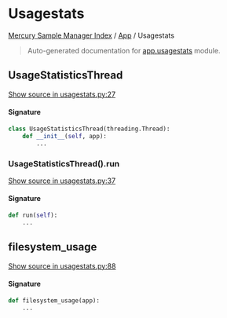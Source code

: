 # Usagestats

[Mercury Sample Manager Index](../README.md#mercury-sample-manager-index) /
[App](./index.md#app) /
Usagestats

> Auto-generated documentation for [app.usagestats](https://github.com/HolgerGraef/MSM/blob/master/app/usagestats.py) module.

## UsageStatisticsThread

[Show source in usagestats.py:27](https://github.com/HolgerGraef/MSM/blob/master/app/usagestats.py#L27)

#### Signature

```python
class UsageStatisticsThread(threading.Thread):
    def __init__(self, app):
        ...
```

### UsageStatisticsThread().run

[Show source in usagestats.py:37](https://github.com/HolgerGraef/MSM/blob/master/app/usagestats.py#L37)

#### Signature

```python
def run(self):
    ...
```



## filesystem_usage

[Show source in usagestats.py:88](https://github.com/HolgerGraef/MSM/blob/master/app/usagestats.py#L88)

#### Signature

```python
def filesystem_usage(app):
    ...
```




